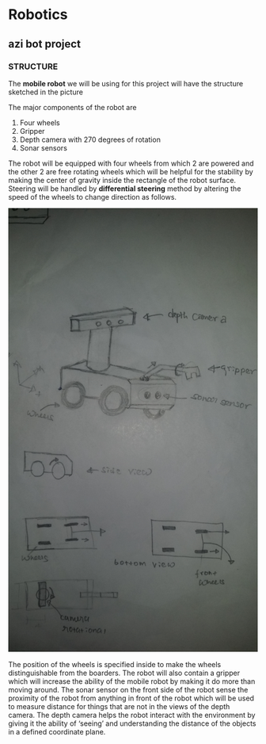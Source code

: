 # Robotics

## azi bot project
### STRUCTURE

The **mobile robot** we will be using for this project will have the structure sketched in the picture

The major components of the robot are 

1. Four wheels  
2. Gripper  
3. Depth camera with 270 degrees of rotation 
4. Sonar sensors

The robot will be equipped with four wheels from which 2 are powered and the other 2 are free rotating wheels which will be helpful for the stability by making the center of gravity inside the rectangle of the robot surface. Steering will be handled by **differential steering** method by altering the speed of the wheels to change direction as follows.

![azi_bot sketchs](https://github.com/tedywond/azi_bot_project/blob/master/images/azi_bot_sketch.jpg)


The position of the wheels is specified inside to make the wheels distinguishable from the boarders. The robot will also contain a gripper which will increase the ability of the mobile robot by making it do more than moving around. The sonar sensor on the front side of the robot sense the proximity of the robot from anything in front of the robot which will be used to measure distance for things that are not in the views of the depth camera. The depth camera helps the robot interact with the environment by giving it the ability of ‘seeing’ and understanding the distance of the objects in a defined coordinate plane.
